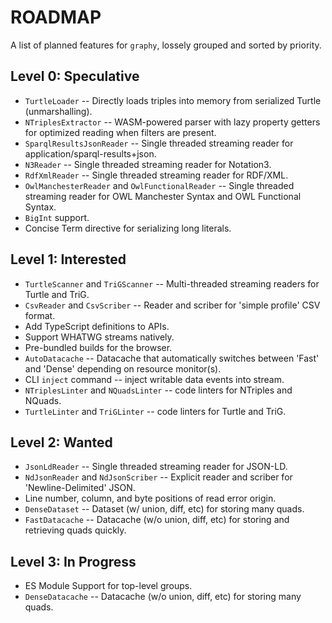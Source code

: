 # ROADMAP

A list of planned features for `graphy`, lossely grouped and sorted by priority.

## Level 0: Speculative
 - `TurtleLoader` -- Directly loads triples into memory from serialized Turtle (unmarshalling).
 - `NTriplesExtractor` -- WASM-powered parser with lazy property getters for optimized reading when filters are present.
 - `SparqlResultsJsonReader` -- Single threaded streaming reader for application/sparql-results+json.
 - `N3Reader` -- Single threaded streaming reader for Notation3.
 - `RdfXmlReader` -- Single threaded streaming reader for RDF/XML.
 - `OwlManchesterReader` and `OwlFunctionalReader` -- Single threaded streaming reader for OWL Manchester Syntax and OWL Functional Syntax.
 - `BigInt` support.
 - Concise Term directive for serializing long literals.

## Level 1: Interested
 - `TurtleScanner` and `TriGScanner` -- Multi-threaded streaming readers for Turtle and TriG.
 - `CsvReader` and `CsvScriber` -- Reader and scriber for 'simple profile' CSV format.
 - Add TypeScript definitions to APIs.
 - Support WHATWG streams natively.
 - Pre-bundled builds for the browser.
 - `AutoDatacache` -- Datacache that automatically switches between 'Fast' and 'Dense' depending on resource monitor(s).
 - CLI `inject` command -- inject writable data events into stream.
 - `NTriplesLinter` and `NQuadsLinter` -- code linters for NTriples and NQuads.
 - `TurtleLinter` and `TriGLinter` -- code linters for Turtle and TriG.

## Level 2: Wanted
 - `JsonLdReader` -- Single threaded streaming reader for JSON-LD.
 - `NdJsonReader` and `NdJsonScriber` -- Explicit reader and scriber for 'Newline-Delimited' JSON.
 - Line number, column, and byte positions of read error origin.
 - `DenseDataset` -- Dataset (w/ union, diff, etc) for storing many quads.
 - `FastDatacache` -- Datacache (w/o union, diff, etc) for storing and retrieving quads quickly.

## Level 3: In Progress
 - ES Module Support for top-level groups.
 - `DenseDatacache` -- Datacache (w/o union, diff, etc) for storing many quads.
